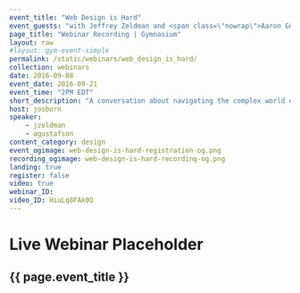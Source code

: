 ```yaml
---
event_title: "Web Design is Hard"
event_guests: "with Jeffrey Zeldman and <span class=\"nowrap\">Aaron Gustafson</span>"
page_title: "Webinar Recording | Gymnasium"
layout: raw
#layout: gym-event-simple
permalink: /static/webinars/web_design_is_hard/
collection: webinars
date: 2016-09-08
event_date: 2016-09-21
event_time: "2PM EDT"
short_description: "A conversation about navigating the complex world of web design education with our friends Jeffrey Zeldman and Aaron Gustafson."
host: josborn
speaker:
    - jzeldman
    - agustafson
content_category: design
event_ogimage: web-design-is-hard-registration-og.png
recording_ogimage: web-design-is-hard-recording-og.png
landing: true
register: false
video: true
webinar_ID:
video_ID: HiuLq8FAk0Q
---
```

# Live Webinar Placeholder
## {{ page.event_title }}
